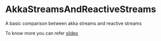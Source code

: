# AkkaStreamsAndReactiveStreams
A basic comparison between akka streams and reactive streams

To know more you can refer [slides](https://docs.google.com/presentation/d/12T7xPMH4cQWyxX9hbijMa8vsXIHHW-02uLzDvDTxyoc/edit?usp=sharing) 

